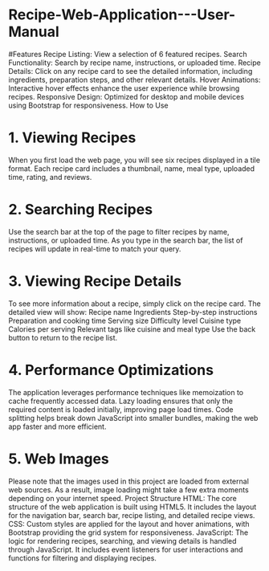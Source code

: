 # Recipe-Web-Application---User-Manual
#Features
Recipe Listing: View a selection of 6 featured recipes.
Search Functionality: Search by recipe name, instructions, or uploaded time.
Recipe Details: Click on any recipe card to see the detailed information, including ingredients, preparation steps, and other relevant details.
Hover Animations: Interactive hover effects enhance the user experience while browsing recipes.
Responsive Design: Optimized for desktop and mobile devices using Bootstrap for responsiveness.
How to Use
# 1. Viewing Recipes
When you first load the web page, you will see six recipes displayed in a tile format.
Each recipe card includes a thumbnail, name, meal type, uploaded time, rating, and reviews.
# 2. Searching Recipes
Use the search bar at the top of the page to filter recipes by name, instructions, or uploaded time.
As you type in the search bar, the list of recipes will update in real-time to match your query.
# 3. Viewing Recipe Details
To see more information about a recipe, simply click on the recipe card.
The detailed view will show:
Recipe name
Ingredients
Step-by-step instructions
Preparation and cooking time
Serving size
Difficulty level
Cuisine type
Calories per serving
Relevant tags like cuisine and meal type
Use the back button to return to the recipe list.
# 4. Performance Optimizations
The application leverages performance techniques like memoization to cache frequently accessed data.
Lazy loading ensures that only the required content is loaded initially, improving page load times.
Code splitting helps break down JavaScript into smaller bundles, making the web app faster and more efficient.
# 5. Web Images
Please note that the images used in this project are loaded from external web sources. As a result, image loading might take a few extra moments depending on your internet speed.
Project Structure
HTML: The core structure of the web application is built using HTML5. It includes the layout for the navigation bar, search bar, recipe listing, and detailed recipe views.
CSS: Custom styles are applied for the layout and hover animations, with Bootstrap providing the grid system for responsiveness.
JavaScript: The logic for rendering recipes, searching, and viewing details is handled through JavaScript. It includes event listeners for user interactions and functions for filtering and displaying recipes.
